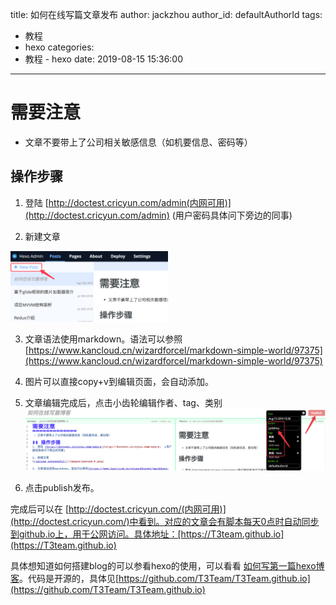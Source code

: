 title: 如何在线写篇文章发布
author: jackzhou
author_id: defaultAuthorId
tags:
  - 教程
  - hexo
categories:
  - 教程 - hexo
date: 2019-08-15 15:36:00
---
需要注意
=============
 - 文章不要带上了公司相关敏感信息（如机要信息、密码等）
 
## 操作步骤
1. 登陆 [http://doctest.cricyun.com/admin(内网可用)](http://doctest.cricyun.com/admin)  (用户密码具体问下旁边的同事)

2. 新建文章 
<img src="/images/pasted-0.png" width="50%" height="50%">

3. 文章语法使用markdown。语法可以参照[https://www.kancloud.cn/wizardforcel/markdown-simple-world/97375](https://www.kancloud.cn/wizardforcel/markdown-simple-world/97375)

4. 图片可以直接copy+v到编辑页面，会自动添加。

5. 文章编辑完成后，点击小齿轮编辑作者、tag、类别
![upload successful](/images/pasted-2.png)

6. 点击publish发布。

完成后可以在 [http://doctest.cricyun.com/(内网可用)](http://doctest.cricyun.com/)中看到。对应的文章会有脚本每天0点时自动同步到github.io上，用于公网访问。具体地址：[https://T3team.github.io](https://T3team.github.io)

具体想知道如何搭建blog的可以参看hexo的使用，可以看看 [如何写第一篇hexo博客](https://t3team.github.io/2018/06/14/hello-world/)。代码是开源的，具体见[https://github.com/T3Team/T3Team.github.io](https://github.com/T3Team/T3Team.github.io)